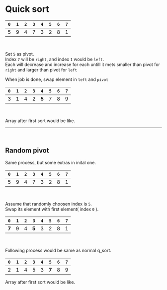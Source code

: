 # Quick sort

| `0` | `1` | `2` | `3` | `4` | `5` | `6` | `7` |
| --- | --- | --- | --- | --- | --- | --- | --- |
| 5   | 9   | 4   | 7   | 3   | 2   | 8   | 1   |

</br>

Set `5` as pivot.  
Index `7` will be `right`, and index `1` would be `left`.  
Each will decrease and increase for each untill it mets smaller than pivot for `right` and larger than pivot for `left`

When job is done, swap element in `left` and `pivot`

| `0` | `1` | `2` | `3` | `4`   | `5` | `6` | `7` |
| --- | --- | --- | --- | ----- | --- | --- | --- |
| 3   | 1   | 4   | 2   | **5** | 7   | 8   | 9   |

</br>   
   
Array after first sort would be like.   
    
   
---   
   
</br>
   
## Random pivot   
   
Same process, but some extras in inital one.   
   
| `0` | `1` | `2` | `3` | `4` | `5` | `6` | `7` |
| --- | --- | --- | --- | --- | --- | --- | --- |
| 5   | 9   | 4   | 7   | 3   | 2   | 8   | 1   |   
   
</br>   
   
Assume that randomly choosen index is `5`.   
Swap its element with first element( index `0` ).   
   
| `0` | `1` | `2` | `3` | `4` | `5` | `6` | `7` |
| --- | --- | --- | --- | --- | --- | --- | --- |
| **7**   | 9   | 4   | **5**   | 3   | 2   | 8   | 1   |     
   
</br>    
   
Following process would be same as normal q_sort.   
   
| `0` | `1` | `2` | `3` | `4` | `5` | `6` | `7` |
| --- | --- | --- | --- | --- | --- | --- | --- |
| 2   | 1   | 4   | 5   | 3   | **7**   | 8   | 9   |    
   
Array after first sort would be like.
